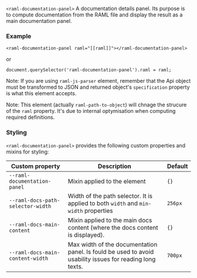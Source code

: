 
`<raml-documentation-panel>` A documentation details panel.
Its purpose is to compute documentation from the RAML file and display the
result as a main documentation panel.

### Example
```
<raml-documentation-panel raml="[[raml]]"></raml-documentation-panel>
```
or
```
document.querySelector('raml-documentation-panel').raml = raml;
```

Note: If you are using `raml-js-parser` element, remember that the Api object must be transformed
to JSON and returned object's `specification` property is what this element accepts.

Note: This element (actually `raml-path-to-object`) will chnage the strucure of the `raml` property.
It's due to internal optymisation when computing required definitions.

### Styling
`<raml-documentation-panel>` provides the following custom properties and mixins for styling:

Custom property | Description | Default
----------------|-------------|----------
`--raml-documentation-panel` | Mixin applied to the element | `{}`
`--raml-docs-path-selector-width` | Width of the path selector. It is applied to both `width` and `min-width` properties | `256px`
`--raml-docs-main-content` | Mixin applied to the main docs content (where the docs content is displayed). | `{}`
`--raml-docs-main-content-width` | Max width of the documentation panel. Is fould be used to avoid usability issues for reading long texts. | `700px`


